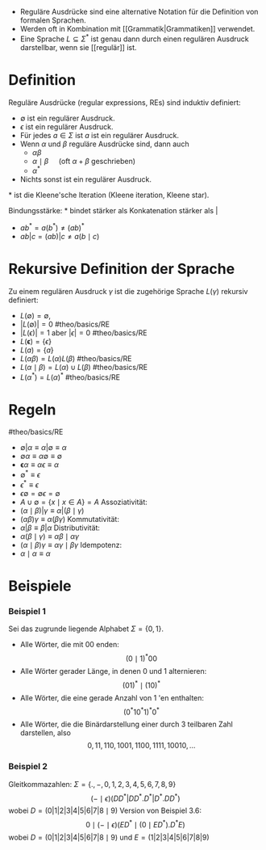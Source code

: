 - Reguläre Ausdrücke sind eine alternative Notation für die Definition von formalen Sprachen.
- Werden oft in Kombination mit [[Grammatik|Grammatiken]] verwendet.
- Eine Sprache $L \subseteq \Sigma^*$ ist genau dann durch einen regulären Ausdruck darstellbar, wenn sie [[regulär]] ist.


# Definition
Reguläre Ausdrücke (regular expressions, REs) sind induktiv definiert:
- $\emptyset$ ist ein regulärer Ausdruck.
- $\epsilon$ ist ein regulärer Ausdruck.
- Für jedes $a \in \Sigma$ ist $a$ ist ein regulärer Ausdruck.
- Wenn $\alpha$ und $\beta$ reguläre Ausdrücke sind, dann auch
	- $\alpha \beta$
	- $\alpha \mid \beta \quad$ (oft $\alpha+\beta$ geschrieben)
	- $\alpha^*$
- Nichts sonst ist ein regulärer Ausdruck.

$*$ ist die Kleene'sche Iteration (Kleene iteration, Kleene star).

Bindungsstärke: * bindet stärker als Konkatenation stärker als |
- $a b^*=a\left(b^*\right) \neq(a b)^*$
- $a b|c=(a b)| c \neq a(b \mid c)$



# Rekursive Definition der Sprache
Zu einem regulären Ausdruck $\gamma$ ist die zugehörige Sprache $L(\gamma)$ rekursiv definiert:
- $L(\emptyset)=\emptyset$, 
- $|L(\emptyset)|=0$ #theo/basics/RE 
- $|L(\epsilon)|=1$ aber $|\epsilon| =0$ #theo/basics/RE 
- $L(\boldsymbol{\epsilon})=\{\epsilon\}$
- $L(a)=\{a\}$
- $L(\alpha \beta)=L(\alpha) L(\beta)$ #theo/basics/RE 
- $L(\alpha \mid \beta)=L(\alpha) \cup L(\beta)$ #theo/basics/RE 
- $L\left(\alpha^*\right)=L(\alpha)^*$ #theo/basics/RE 


# Regeln
#theo/basics/RE 
- $\emptyset|\alpha \equiv \alpha| \emptyset \equiv \alpha$
- $\emptyset \alpha \equiv \alpha \emptyset \equiv \emptyset$
- $\boldsymbol{\epsilon} \alpha \equiv \alpha \epsilon \equiv \alpha$
- $\emptyset^* \equiv \epsilon$
- $\epsilon^* \equiv \epsilon$
- $\epsilon \emptyset = \emptyset \epsilon =\emptyset$
- $A \cup \emptyset=\{x \mid x \in A\}=A$
Assoziativität:
- $(\alpha \mid \beta)|\gamma \equiv \alpha|(\beta \mid \gamma)$
- $(\alpha \beta) \gamma \equiv \alpha(\beta \gamma)$
Kommutativität:
- $\alpha|\beta \equiv \beta| \alpha$
Distributivität:
- $\alpha(\beta \mid \gamma) \equiv \alpha \beta \mid \alpha \gamma$
- $(\alpha \mid \beta) \gamma \equiv \alpha \gamma \mid \beta \gamma$
Idempotenz:
- $\alpha \mid \alpha \equiv \alpha$



# Beispiele
### Beispiel 1
Sei das zugrunde liegende Alphabet $\Sigma=\{0,1\}$.
- Alle Wörter, die mit 00 enden:
$$\begin{equation*}
(0 \mid 1)^* 00
\end{equation*}$$
- Alle Wörter gerader Länge, in denen 0 und 1 alternieren:
$$\begin{equation*}
(01)^* \mid(10)^*
\end{equation*}$$
- Alle Wörter, die eine gerade Anzahl von 1 'en enthalten:
$$\begin{equation*}
\left(0^* 10^* 1\right)^* 0^*
\end{equation*}$$
- Alle Wörter, die die Binärdarstellung einer durch 3 teilbaren Zahl darstellen, also
$$\begin{equation*}
0,11,110,1001,1100,1111,10010, \ldots
\end{equation*}$$


### Beispiel 2
Gleitkommazahlen: $\Sigma=\{.,-, 0,1,2,3,4,5,6,7,8,9\}$
$$\begin{equation*}
(-\mid \epsilon)\left(D D^*\left|D D^* . D^*\right| D^* . D D^*\right)
\end{equation*}$$
wobei $D=(0|1| 2|3| 4|5| 6|7| 8 \mid 9)$
Version von Beispiel 3.6:
$$\begin{equation*}
0 \mid(-\mid \epsilon)\left(E D^* \mid\left(0 \mid E D^*\right) . D^* E\right)
\end{equation*}$$
wobei $D=(0|1| 2|3| 4|5| 6|7| 8 \mid 9)$ und $E=(1|2| 3|4| 5|6| 7|8| 9)$


